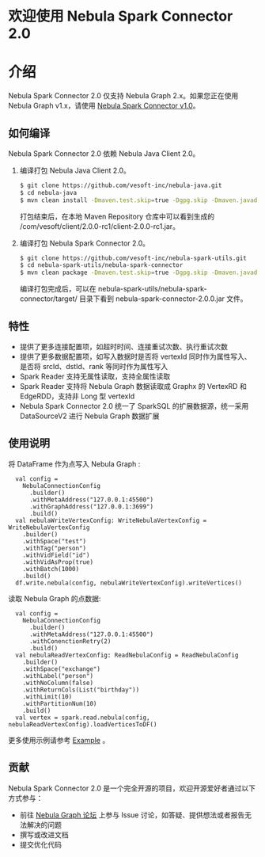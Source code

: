 # 欢迎使用 Nebula Spark Connector 2.0

# 介绍

Nebula Spark Connector 2.0 仅支持 Nebula Graph 2.x。如果您正在使用 Nebula Graph v1.x，请使用 [Nebula Spark Connector v1.0](https://github.com/vesoft-inc/nebula-java/tree/v1.0/tools)。

## 如何编译

Nebula Spark Connector 2.0 依赖 Nebula Java Client 2.0。

1. 编译打包 Nebula Java Client 2.0。

    ```bash
    $ git clone https://github.com/vesoft-inc/nebula-java.git
    $ cd nebula-java
    $ mvn clean install -Dmaven.test.skip=true -Dgpg.skip -Dmaven.javadoc.skip=true  
    ```

    打包结束后，在本地 Maven Repository 仓库中可以看到生成的 /com/vesoft/client/2.0.0-rc1/client-2.0.0-rc1.jar。

2. 编译打包 Nebula Spark Connector 2.0。

    ```bash
    $ git clone https://github.com/vesoft-inc/nebula-spark-utils.git
    $ cd nebula-spark-utils/nebula-spark-connector
    $ mvn clean package -Dmaven.test.skip=true -Dgpg.skip -Dmaven.javadoc.skip=true
    ```

    编译打包完成后，可以在 nebula-spark-utils/nebula-spark-connector/target/ 目录下看到 nebula-spark-connector-2.0.0.jar 文件。

## 特性
* 提供了更多连接配置项，如超时时间、连接重试次数、执行重试次数
* 提供了更多数据配置项，如写入数据时是否将 vertexId 同时作为属性写入、是否将 srcId、dstId、rank 等同时作为属性写入
* Spark Reader 支持无属性读取，支持全属性读取
* Spark Reader 支持将 Nebula Graph 数据读取成 Graphx 的 VertexRD 和 EdgeRDD，支持非 Long 型 vertexId
* Nebula Spark Connector 2.0 统一了 SparkSQL 的扩展数据源，统一采用 DataSourceV2 进行 Nebula Graph 数据扩展

## 使用说明

  将 DataFrame 作为点写入 Nebula Graph :
  ```
    val config =
      NebulaConnectionConfig
        .builder()
        .withMetaAddress("127.0.0.1:45500")
        .withGraphAddress("127.0.0.1:3699")
        .build()
    val nebulaWriteVertexConfig: WriteNebulaVertexConfig = WriteNebulaVertexConfig
      .builder()
      .withSpace("test")
      .withTag("person")
      .withVidField("id")
      .withVidAsProp(true)
      .withBatch(1000)
      .build()
    df.write.nebula(config, nebulaWriteVertexConfig).writeVertices()
  ```
  读取 Nebula Graph 的点数据: 
  ```
    val config =
      NebulaConnectionConfig
        .builder()
        .withMetaAddress("127.0.0.1:45500")
        .withConenctionRetry(2)
        .build()
    val nebulaReadVertexConfig: ReadNebulaConfig = ReadNebulaConfig
      .builder()
      .withSpace("exchange")
      .withLabel("person")
      .withNoColumn(false)
      .withReturnCols(List("birthday"))
      .withLimit(10)
      .withPartitionNum(10)
      .build()
    val vertex = spark.read.nebula(config, nebulaReadVertexConfig).loadVerticesToDF()
  ```
更多使用示例请参考 [Example](https://github.com/vesoft-inc/nebula-spark-utils/tree/master/example/src/main/scala/com/vesoft/nebula/examples/connector) 。
## 贡献

Nebula Spark Connector 2.0 是一个完全开源的项目，欢迎开源爱好者通过以下方式参与：

- 前往 [Nebula Graph 论坛](https://discuss.nebula-graph.com.cn/ "点击前往“Nebula Graph 论坛") 上参与 Issue 讨论，如答疑、提供想法或者报告无法解决的问题
- 撰写或改进文档
- 提交优化代码
